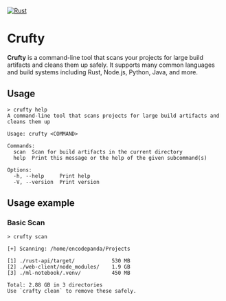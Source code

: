[![Rust](https://github.com/EncodePanda/crufty/actions/workflows/rust.yml/badge.svg?branch=main)](https://github.com/EncodePanda/crufty/actions/workflows/rust.yml)

# Crufty

**Crufty** is a command-line tool that scans your projects for large build
artifacts and cleans them up safely. It supports many common languages and build
systems including Rust, Node.js, Python, Java, and more.

## Usage

```
> crufty help
A command-line tool that scans projects for large build artifacts and cleans them up

Usage: crufty <COMMAND>

Commands:
  scan  Scan for build artifacts in the current directory
  help  Print this message or the help of the given subcommand(s)

Options:
  -h, --help     Print help
  -V, --version  Print version
```

## Usage example

### Basic Scan

```
> crufty scan

[+] Scanning: /home/encodepanda/Projects

[1] ./rust-api/target/            530 MB
[2] ./web-client/node_modules/    1.9 GB
[3] ./ml-notebook/.venv/          450 MB

Total: 2.88 GB in 3 directories
Use `crafty clean` to remove these safely.
```
